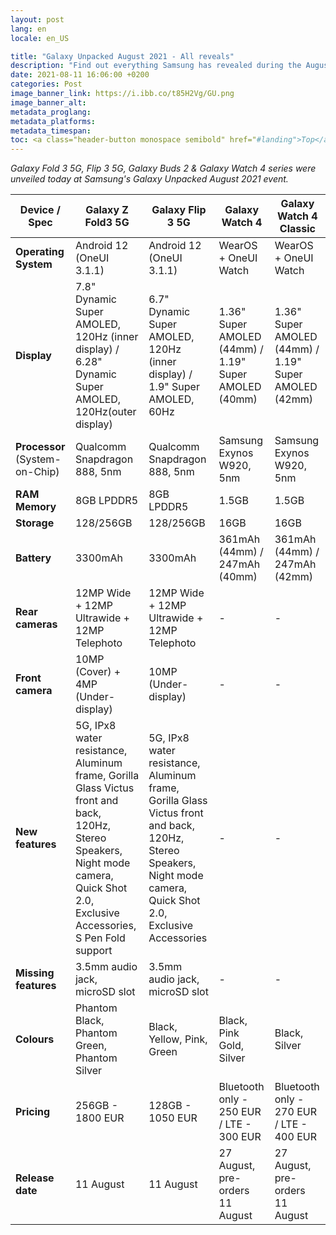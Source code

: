 ```yaml
---
layout: post
lang: en
locale: en_US

title: "Galaxy Unpacked August 2021 - All reveals"
description: "Find out everything Samsung has revealed during the August Unpacked event."
date: 2021-08-11 16:06:00 +0200
categories: Post
image_banner_link: https://i.ibb.co/t85H2Vg/GU.png
image_banner_alt: 
metadata_proglang:
metadata_platforms:
metadata_timespan:
toc: <a class="header-button monospace semibold" href="#landing">Top</a>
---
```

*Galaxy Fold 3 5G, Flip 3 5G, Galaxy Buds 2 & Galaxy Watch 4 series were unveiled today at Samsung's Galaxy Unpacked August 2021 event.*

| **Device / Spec** | **Galaxy Z Fold3 5G** | **Galaxy Flip 3 5G** | **Galaxy Watch 4** | **Galaxy Watch 4 Classic** |
| ------------- | ----------------- | ---------------- | -------------- | ---------------------- |
| **Operating System** | Android 12 (OneUI 3.1.1) | Android 12 (OneUI 3.1.1) | WearOS + OneUI Watch | WearOS + OneUI Watch |
| **Display** | 7.8" Dynamic Super AMOLED, 120Hz (inner display) / 6.28" Dynamic Super AMOLED, 120Hz(outer display) | 6.7" Dynamic Super AMOLED, 120Hz (inner display) / 1.9" Super AMOLED, 60Hz | 1.36" Super AMOLED (44mm) / 1.19" Super AMOLED (40mm) | 1.36" Super AMOLED (44mm) / 1.19" Super AMOLED (42mm) |
| **Processor** (System-on-Chip) | Qualcomm Snapdragon 888, 5nm | Qualcomm Snapdragon 888, 5nm | Samsung Exynos W920, 5nm | Samsung Exynos W920, 5nm |
| **RAM Memory** | 8GB LPDDR5 | 8GB LPDDR5 | 1.5GB | 1.5GB |
| **Storage** | 128/256GB | 128/256GB | 16GB | 16GB |
| **Battery** | 3300mAh | 3300mAh | 361mAh (44mm) / 247mAh (40mm) | 361mAh (44mm) / 247mAh (42mm) |
| **Rear cameras** | 12MP Wide + 12MP Ultrawide + 12MP Telephoto | 12MP Wide + 12MP Ultrawide + 12MP Telephoto | - | - |
| **Front camera** | 10MP (Cover) + 4MP (Under-display) | 10MP (Under-display) | - | - |
| **New features** | 5G, IPx8 water resistance, Aluminum frame, Gorilla Glass Victus front and back, 120Hz, Stereo Speakers, Night mode camera, Quick Shot 2.0, Exclusive Accessories, S Pen Fold support | 5G, IPx8 water resistance, Aluminum frame, Gorilla Glass Victus front and back, 120Hz, Stereo Speakers, Night mode camera, Quick Shot 2.0, Exclusive Accessories | - | - |
| **Missing features** | 3.5mm audio jack, microSD slot | 3.5mm audio jack, microSD slot | - | - |
| **Colours** | Phantom Black, Phantom Green, Phantom Silver | Black, Yellow, Pink, Green | Black, Pink Gold, Silver | Black, Silver |
| **Pricing** | 256GB - 1800 EUR | 128GB - 1050 EUR | Bluetooth only - 250 EUR / LTE - 300 EUR | Bluetooth only - 270 EUR / LTE - 400 EUR |
| **Release date** | 11 August | 11 August | 27 August, pre-orders 11 August | 27 August, pre-orders 11 August |
